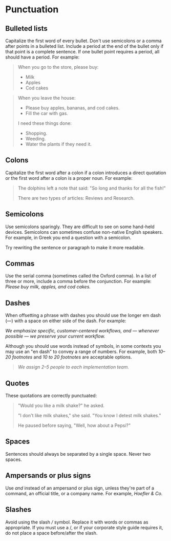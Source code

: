 # Punctuation

## Bulleted lists

Capitalize the first word of every bullet. Don't use semicolons or a comma after
points in a bulleted list. Include a period at the end of the bullet
only if that point is a complete sentence. If one bullet point
requires a period, all should have a period. For example:

> When you go to the store, please buy:
>
> * Milk
> * Apples
> * Cod cakes

> When you leave the house:
>
> * Please buy apples, bananas, and cod cakes.
> * Fill the car with gas.
>
> I need these things done:
>
> * Shopping.
> * Weeding.
> * Water the plants if they need it.

## Colons

Capitalize the first word after a colon if a colon introduces a direct
quotation or the first word after a colon is a proper noun. For example:

> The dolphins left a note that said: "So long and thanks for all the
> fish!"
>
> There are two types of articles: Reviews and Research.

## Semicolons

Use semicolons sparingly. They are difficult to see on some hand-held
devices. Semicolons can sometimes confuse non-native English speakers.
For example, in Greek you end a question with a semicolon. 

Try rewriting the sentence or paragraph to make it more readable.

## Commas

Use the serial comma (sometimes called the Oxford comma). In a list of
three or more, include a comma before the conjunction. For example:
*Please buy milk, apples, and cod cakes.*

## Dashes

When offsetting a phrase with dashes you should use the longer em dash
(&mdash;) with a space on either side of the dash. For example:

*We emphasize specific, customer-centered workflows, and &mdash; whenever
possible &mdash; we preserve your current workflow.*

Although you should use words instead of symbols, in some contexts
you may use an "en dash" to convey a range of numbers. For example, both
*10&ndash;20 footnotes* and *10 to 20 footnotes* are acceptable options.

> *We assign 2&ndash;5 people to each implementation team.*

## Quotes

These quotations are correctly punctuated:

> "Would you like a milk shake?" he asked.
>
> "I don't like milk shakes," she said. "You know I detest milk
> shakes."
>
> He paused before saying, "Well, how about a Pepsi?"

## Spaces

Sentences should always be separated by a single space. Never two
spaces.

## Ampersands or plus signs

Use *and* instead of an ampersand or plus sign, unless they're part of a command, 
an official title, or a  company name. For example, *Hoefler & Co.*

## Slashes

Avoid using the slash */* symbol. Replace it with words or commas as
appropriate. If you must use a /, or if your corporate style guide requires it, do not place a space before/after the slash.
